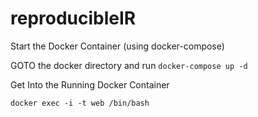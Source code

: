 # reproducibleIR

Start the Docker Container (using docker-compose)

GOTO the docker directory and run
```docker-compose up -d```

Get Into the Running Docker Container

```docker exec -i -t web /bin/bash```
